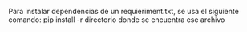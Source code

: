 Para instalar dependencias de un requieriment.txt, se usa el siguiente comando: pip install -r directorio donde se encuentra ese archivo

